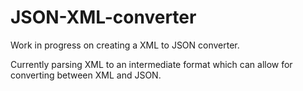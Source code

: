 # JSON-XML-converter

Work in progress on creating a XML to JSON converter. 

Currently parsing XML to an intermediate format which can allow for converting between XML and JSON. 
